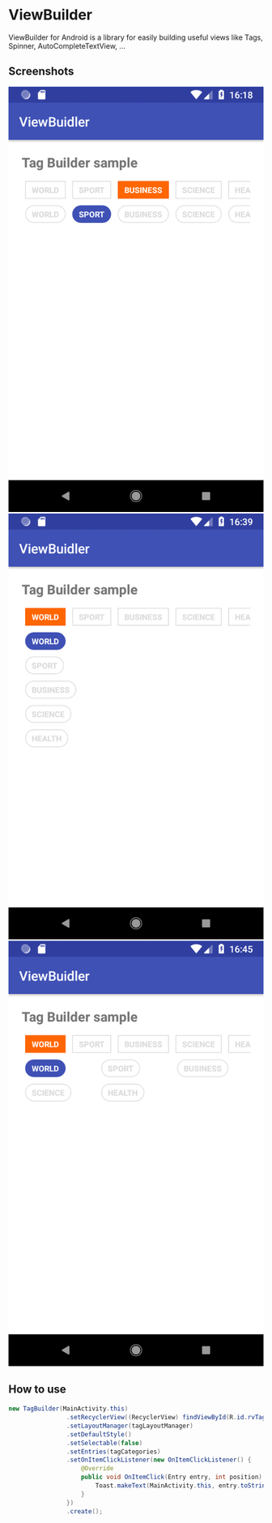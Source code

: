 # ViewBuilder

ViewBuilder for Android is a library for easily building useful views like Tags, Spinner, AutoCompleteTextView, ...

## Screenshots
![Image](https://github.com/DONIKAN/ViewBuilder/blob/master/screenshots/Screenshot_1521130782.png)
![Image](https://github.com/DONIKAN/ViewBuilder/blob/master/screenshots/Screenshot_1521131999.png)
![Image](https://github.com/DONIKAN/ViewBuilder/blob/master/screenshots/Screenshot_1521132377.png)

## How to use

```java
new TagBuilder(MainActivity.this)
                .setRecyclerView((RecyclerView) findViewById(R.id.rvTag2))
                .setLayoutManager(tagLayoutManager)
                .setDefaultStyle()
                .setSelectable(false)
                .setEntries(tagCategories)
                .setOnItemClickListener(new OnItemClickListener() {
                    @Override
                    public void OnItemClick(Entry entry, int position) {
                        Toast.makeText(MainActivity.this, entry.toString(), Toast.LENGTH_LONG).show();
                    }
                })
                .create();
```